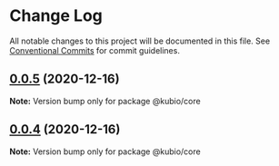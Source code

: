 # Change Log

All notable changes to this project will be documented in this file.
See [Conventional Commits](https://conventionalcommits.org) for commit guidelines.

## [0.0.5](https://github.com/extendthemes/kubio/compare/v0.0.4...v0.0.5) (2020-12-16)

**Note:** Version bump only for package @kubio/core





## [0.0.4](https://github.com/extendthemes/kubio/compare/v0.0.2...v0.0.4) (2020-12-16)

**Note:** Version bump only for package @kubio/core
